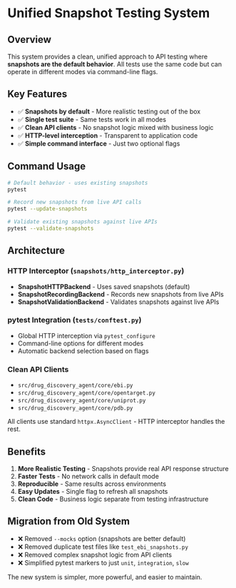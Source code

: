 # Unified Snapshot Testing System

## Overview

This system provides a clean, unified approach to API testing where **snapshots are the default behavior**. All tests use the same code but can operate in different modes via command-line flags.

## Key Features

- ✅ **Snapshots by default** - More realistic testing out of the box
- ✅ **Single test suite** - Same tests work in all modes  
- ✅ **Clean API clients** - No snapshot logic mixed with business logic
- ✅ **HTTP-level interception** - Transparent to application code
- ✅ **Simple command interface** - Just two optional flags

## Command Usage

```bash
# Default behavior - uses existing snapshots
pytest

# Record new snapshots from live API calls
pytest --update-snapshots

# Validate existing snapshots against live APIs  
pytest --validate-snapshots
```

## Architecture

### HTTP Interceptor (`snapshots/http_interceptor.py`)
- **SnapshotHTTPBackend** - Uses saved snapshots (default)
- **SnapshotRecordingBackend** - Records new snapshots from live APIs
- **SnapshotValidationBackend** - Validates snapshots against live APIs

### pytest Integration (`tests/conftest.py`)
- Global HTTP interception via `pytest_configure`
- Command-line options for different modes
- Automatic backend selection based on flags

### Clean API Clients
- `src/drug_discovery_agent/core/ebi.py` 
- `src/drug_discovery_agent/core/opentarget.py`
- `src/drug_discovery_agent/core/uniprot.py`
- `src/drug_discovery_agent/core/pdb.py`

All clients use standard `httpx.AsyncClient` - HTTP interceptor handles the rest.

## Benefits

1. **More Realistic Testing** - Snapshots provide real API response structure
2. **Faster Tests** - No network calls in default mode
3. **Reproducible** - Same results across environments
4. **Easy Updates** - Single flag to refresh all snapshots
5. **Clean Code** - Business logic separate from testing infrastructure

## Migration from Old System

- ❌ Removed `--mocks` option (snapshots are better default)
- ❌ Removed duplicate test files like `test_ebi_snapshots.py`
- ❌ Removed complex snapshot logic from API clients
- ❌ Simplified pytest markers to just `unit`, `integration`, `slow`

The new system is simpler, more powerful, and easier to maintain.